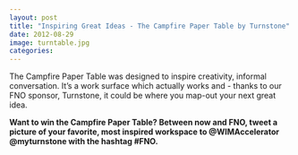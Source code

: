 ```yaml
---
layout: post
title: "Inspiring Great Ideas - The Campfire Paper Table by Turnstone"
date: 2012-08-29
image: turntable.jpg
categories:
---
```



The Campfire Paper Table was designed to inspire creativity, informal conversation. It’s a work surface which actually works and - thanks to our FNO sponsor, Turnstone, it could be where you map-out your next great idea.

__Want to win the Campfire Paper Table? Between now and FNO, tweet a picture of your favorite, most inspired workspace to @WIMAccelerator @myturnstone with the hashtag #FNO.__
